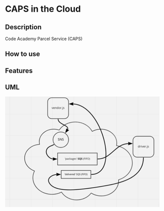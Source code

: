 # CAPS in the Cloud

## Description

Code Academy Parcel Service (CAPS) 

## How to use

## Features

## UML
![Cloud-based architecture](./UML.png)